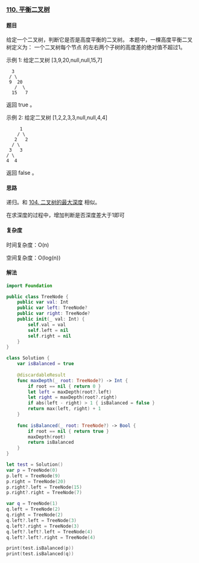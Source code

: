 ### [110. 平衡二叉树](https://leetcode-cn.com/problems/balanced-binary-tree/)

#### 题目

给定一个二叉树，判断它是否是高度平衡的二叉树。 
本题中，一棵高度平衡二叉树定义为： 
一个二叉树每个节点 的左右两个子树的高度差的绝对值不超过1。

示例 1: 
给定二叉树 [3,9,20,null,null,15,7]

```
  3
 / \
 9  20
   /  \
  15   7
```

返回 true 。

示例 2: 
给定二叉树 [1,2,2,3,3,null,null,4,4]

         1
        / \
       2   2
      / \
     3   3
    / \
    4  4
返回 false 。

#### 思路

递归。和 [104. 二叉树的最大深度](https://github.com/alflix/leetcode-swift/tree/master/104-maxDepth) 相似。

在求深度的过程中，增加判断是否深度差大于1即可

#### 复杂度

时间复杂度：O(n)

空间复杂度：O(log(n))

#### 解法

```swift
import Foundation

public class TreeNode {
    public var val: Int
    public var left: TreeNode?
    public var right: TreeNode?
    public init(_ val: Int) {
        self.val = val
        self.left = nil
        self.right = nil
    }
}

class Solution {  
    var isBalanced = true
    
    @discardableResult
    func maxDepth(_ root: TreeNode?) -> Int {
        if root == nil { return 0 }
        let left = maxDepth(root?.left)
        let right = maxDepth(root?.right)
        if abs(left - right) > 1 { isBalanced = false }
        return max(left, right) + 1
    }
    
    func isBalanced(_ root: TreeNode?) -> Bool {
        if root == nil { return true }
        maxDepth(root)
        return isBalanced
    }
}

let test = Solution()
var p = TreeNode(0)
p.left = TreeNode(9)
p.right = TreeNode(20)
p.right?.left = TreeNode(15)
p.right?.right = TreeNode(7)

var q = TreeNode(1)
q.left = TreeNode(2)
q.right = TreeNode(2)
q.left?.left = TreeNode(3)
q.left?.right = TreeNode(3)
q.left?.left?.left = TreeNode(4)
q.left?.left?.right = TreeNode(4)

print(test.isBalanced(p))
print(test.isBalanced(q))
```

